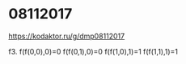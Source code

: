 # 08112017

https://kodaktor.ru/g/dmp08112017

f3.
f(f(0,0),0)=0
f(f(0,1),0)=0
f(f(1,0),1)=1
f(f(1,1),1)=1
